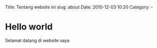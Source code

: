 Title: Tentang website ini 
slug: about
Date: 2010-12-03 10:20
Category: -

# Hello world

Selamat datang di website saya